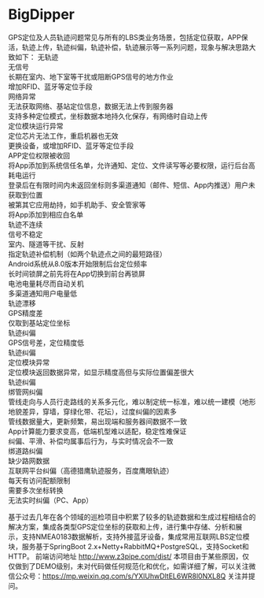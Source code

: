 # BigDipper
GPS定位及人员轨迹问题常见与所有的LBS类业务场景，包括定位获取，APP保活，轨迹上传，轨迹纠偏，轨迹补偿，轨迹展示等一系列问题，现象与解决思路大致如下：
  无轨迹												
		无信号											
			长期在室内、地下室等干扰或阻断GPS信号的地方作业										
				增加RFID、蓝牙等定位手段									
		网络异常											
			无法获取网络、基站定位信息，数据无法上传到服务器										
				支持多种定位模式，坐标数据本地持久化保存，有网络时自动上传									
		定位模块运行异常											
			定位芯片无法工作，重启机器也无效										
				更换设备，或增加RFID、蓝牙等定位手段									
			APP定位权限被收回										
				将App添加到系统信任名单，允许通知、定位、文件读写等必要权限，运行后台高耗电运行									
				登录后在有限时间内未返回坐标则多渠道通知（邮件、短信、App内推送）用户未获取到位置									
			被第其它应用劫持，如手机助手、安全管家等										
				将App添加到相应白名单									
	轨迹不连续												
		信号不稳定											
			室内、隧道等干扰、反射										
				指定轨迹补偿机制（如两个轨迹点之间的最短路径）									
		Android系统从8.0版本开始限制后台定位频率											
			长时间锁屏之前先将在App切换到前台再锁屏										
		电池电量耗尽而自动关机											
			多渠道通知用户电量低										
	轨迹漂移												
		GPS精度差											
			仅取到基站定位坐标										
				轨迹纠偏									
			GPS信号差，定位精度低										
				轨迹纠偏									
		定位模块异常											
			定位模块返回数据异常，如显示精度高但与实际位置偏差很大										
				轨迹纠偏									
					绑管网纠偏								
						管线走向与人员行走路线的关系多元化，难以制定统一标准，难以统一建模（地形地貌差异，穿墙，穿绿化带、花坛），过度纠偏的因素多							
						管线数据量大，更新频繁，易出现端和服务器间数据不一致							
						App计算能力要求变高，低端机型难以适配，稳定性难保证							
						纠偏、平滑、补偿均属事后行为，与实时情况会不一致							
					绑道路纠偏								
						缺少路网数据							
					互联网平台纠偏（高德猎鹰轨迹服务，百度鹰眼轨迹）								
						每天有访问配额限制							
						需要多次坐标转换							
						无法实时纠偏（PC、App）							
            
基于过去几年在各个领域的巡检项目中积累了较多的轨迹数据和生成过程相结合的解决方案，集成各类型GPS定位坐标的获取和上传，进行集中存储、分析和展示，支持NMEA0183数据解析，支持外接蓝牙设备，集成常用互联网LBS定位模块，服务基于SpringBoot 2.x+Netty+RabbitMQ+PostgreSQL，支持Socket和HTTP。
前端访问地址 http://www.z3pipe.com/dist/ 
本项目由于某些原因，仅仅做到了DEMO级别，未对代码做任何规范化和优化，如需详细了解，可以关注微信公众号：https://mp.weixin.qq.com/s/YXlUhwDltEL6WR8l0NXL8Q  关注并提问。
